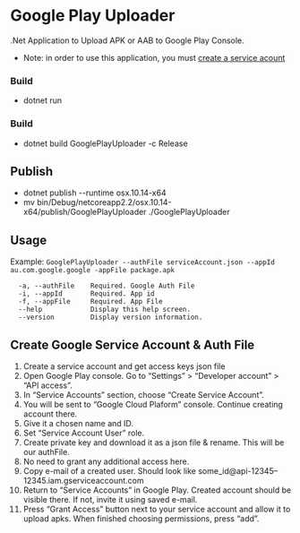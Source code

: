 # Google Play Uploader

.Net Application to Upload APK or AAB to Google Play Console.

- Note: in order to use this application, you must [create a service acount](#create-google-service-account-&-auth-file)

### Build

- dotnet run

### Build

- dotnet build GooglePlayUploader -c Release

## Publish

- dotnet publish --runtime osx.10.14-x64
- mv bin/Debug/netcoreapp2.2/osx.10.14-x64/publish/GooglePlayUploader ./GooglePlayUploader

## Usage

Example: `GooglePlayUploader --authFile serviceAccount.json --appId au.com.google.google -appFile package.apk`

```
  -a, --authFile    Required. Google Auth File
  -i, --appId       Required. App id
  -f, --appFile     Required. App File
  --help            Display this help screen.
  --version         Display version information.
```

## Create Google Service Account & Auth File

1. Create a service account and get access keys json file
2. Open Google Play console. Go to “Settings” > “Developer account” > “API access”.
3. In “Service Accounts” section, choose “Create Service Account”.
4. You will be sent to “Google Cloud Plaform” console. Continue creating account there.
5. Give it a chosen name and ID.
6. Set “Service Account User” role.
7. Create private key and download it as a json file & rename. This will be our authFile.
8. No need to grant any additional access here.
9. Copy e-mail of a created user. Should look like some_id@api-12345–12345.iam.gserviceaccount.com
10. Return to “Service Accounts” in Google Play. Created account should be visible there. If not, invite it using saved e-mail.
11. Press “Grant Access” button next to your service account and allow it to upload apks. When finished choosing permissions, press “add”.